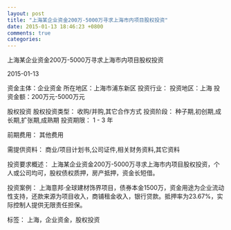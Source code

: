 ```yaml
---
layout: post
title: "上海某企业资金200万-5000万寻求上海市内项目股权投资"
date: 2015-01-13 18:46:23 +0800
comments: true
categories: 
---
```

上海某企业资金200万-5000万寻求上海市内项目股权投资



2015-01-13

资金主体：企业资金
所在地区：上海市浦东新区
投资行业：
投资地区：上海
投资金额：200万元-5000万元

股权投资
股权投资类型：
                            收购/并购,其它合作方式 
                                                                                投资阶段：
                            种子期,初创期,成长期,扩张期,成熟期 
                                                                                                                                        投资期限：
                            1 - 3 年

前期费用：
其他费用

需提供资料：
商业/项目计划书,公司证件,相关财务资料,其它资料

投资要求概述：
上海某企业资金200万-5000万寻求上海市内项目股权投资，个人或公司均可，股权债权质押，房产抵押，资金长短借。

投资案例：
上海意邦·全球建材饰界项目，债券本金1500万，资金用途为企业流动性支持，还款来源为项目收入，商铺租金收入，银行贷款。抵押率为23.67%，实际控制人提供无限责任担保。

标签：
上海，企业资金，股权投资


